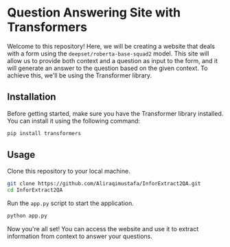 # Question Answering Site with Transformers

Welcome to this repository! Here, we will be creating a website that deals with a form using the `deepset/roberta-base-squad2` model. This site will allow us to provide both context and a question as input to the form, and it will generate an answer to the question based on the given context. To achieve this, we'll be using the Transformer library.

## Installation

Before getting started, make sure you have the Transformer library installed. You can install it using the following command:

```bash
pip install transformers
```

## Usage
Clone this repository to your local machine.
```bash
git clone https://github.com/Aliraqimustafa/InforExtract2QA.git
cd InforExtract2QA
```
Run the ```app.py``` script to start the application.
```bash
python app.py
```
Now you're all set! You can access the website and use it to extract information from context to answer your questions.
